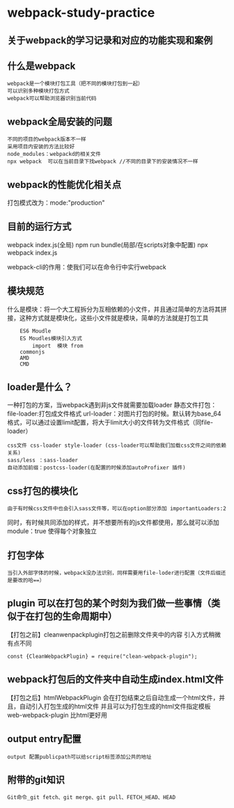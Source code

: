 # webpack-study-practice
## 关于webpack的学习记录和对应的功能实现和案例
## 什么是webpack
	webpack是一个模块打包工具（把不同的模块打包到一起）
	可以识别多种模块打包方式
	webpack可以帮助浏览器识别当前代码
## webpack全局安装的问题
	不同的项目的webpack版本不一样
	采用项目内安装的方法比较好
	node_modules：webpackd的相关文件
	npx webpack  可以在当前目录下找webpack //不同的目录下的安装情况不一样 
## webpack的性能优化相关点
打包模式改为：mode:"production"
## 目前的运行方式
 webpack index.js(全局)
 npm run bundle(局部/在scripts对象中配置)
 npx webpack index.js
 
 webpack-cli的作用：使我们可以在命令行中实行webpack
 
## 模块规范
什么是模块：将一个大工程拆分为互相依赖的小文件，并且通过简单的方法将其拼接，这种方式就是模块化，这些小文件就是模块，简单的方法就是打包工具
```
	ES6 Moudle
	ES Moudles模块引入方式
		import  模块 from 	
	commonjs
	AMD
	CMD
```

## loader是什么？
一种打包的方案，当webpack遇到非js文件就需要加载loader
静态文件打包：
	file-loader:打包成文件格式
	url-loader：对图片打包的时候。默认转为base_64格式，可以通过设置limit配置，将大于limit大小的文件转为文件格式（同file-loader）

	css文件 css-loader style-loader (css-loader可以帮助我们加载css文件之间的依赖关系)
	sass/less ：sass-loader
	自动添加前缀：postcss-loader(在配置的时候添加autoProfixer 插件)
## css打包的模块化
	由于有时候css文件中也会引入sass文件等，可以在option部分添加 importantLoaders:2
同时，有时候共同添加的样式，并不想要所有的js文件都使用，那么就可以添加module：true 使得每个对象独立

## 打包字体
	当引入外部字体的时候，webpack没办法识别，同样需要用file-loder进行配置（文件后缀还是要改的哈==）

## plugin 可以在打包的某个时刻为我们做一些事情（类似于在打包的生命周期中）
【打包之前】cleanwenpackplugin打包之前删除文件夹中的内容 
引入方式稍微有点不同
```
const {CleanWebpackPlugin} = require("clean-webpack-plugin");
```
## webpack打包后的文件夹中自动生成index.html文件
【打包之后】htmlWebpackPlugin 会在打包结束之后自动生成一个html文件，并且，自动引入打包生成的html文件
	并且可以为打包生成的html文件指定模板
	web-webpack-plugin 比html更好用
## output entry配置
	output 配置publicpath可以给script标签添加公共的地址
## 附带的git知识
	Git命令_git fetch、git merge、git pull、FETCH_HEAD、HEAD